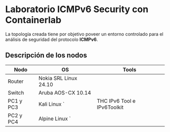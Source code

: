 # Laboratorio ICMPv6 Security con Containerlab

La topología creada tiene por objetivo poveer un entorno controlado para el análisis de seguridad del protocolo **ICMPv6**.
## Descripción de los nodos

|     Nodo       | OS                            |       Tools                  |
|----------------|-------------------------------|-----------------------------|
|Router           |Nokia SRL Linux 24.10         |                       |
|Switch           |Aruba AOS-CX 10.14            |                       |
|PC1 y PC3        |Kali Linux                   `|THC IPv6 Tool e IPv6Toolkit|
|PC2 y PC4        |Alpine Linux                 `|                       |


